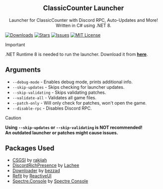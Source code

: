 <p align="center">
 <h2 align="center">ClassicCounter Launcher</h2>
 <p align="center">
   Launcher for ClassicCounter with Discord RPC, Auto-Updates and More!
   <br/>
   Written in C# using .NET 8.
 </p>
</p>

[![Downloads][downloads-shield]][downloads-url]
[![Stars][stars-shield]][stars-url]
[![Issues][issues-shield]][issues-url]
[![MIT License][license-shield]][license-url]

> [!IMPORTANT]
> .NET Runtime 8 is needed to run the launcher. Download it from [**here**](https://dotnet.microsoft.com/en-us/download/dotnet/thank-you/runtime-8.0.11-windows-x64-installer).

## Arguments
- `--debug-mode` - Enables debug mode, prints additional info.
- `--skip-updates` - Skips checking for launcher updates.
- `--skip-validating` - Skips validating patches.
- `--validate-all` - Validates all game files.
- `--patch-only` - Will only check for patches, won't open the game.
- `--disable-rpc` - Disables Discord RPC.

> [!CAUTION]
> **Using `--skip-updates` or `--skip-validating` is NOT recommended!**  
> **An outdated launcher or patches might cause issues.**

## Packages Used
- [CSGSI](https://github.com/rakijah/CSGSI) by [rakijah](https://github.com/rakijah)
- [DiscordRichPresence](https://github.com/Lachee/discord-rpc-csharp) by [Lachee](https://github.com/Lachee)
- [Downloader](https://github.com/bezzad/Downloader) by [bezzad](https://github.com/bezzad)
- [Refit](https://github.com/reactiveui/refit) by [ReactiveUI](https://github.com/reactiveui)
- [Spectre.Console](https://github.com/spectreconsole/spectre.console) by [Spectre Console](https://github.com/spectreconsole)

[downloads-shield]: https://img.shields.io/github/downloads/classiccounter/launcher/total.svg?style=for-the-badge
[downloads-url]: https://github.com/classiccounter/launcher/releases/latest
[stars-shield]: https://img.shields.io/github/stars/classiccounter/launcher.svg?style=for-the-badge
[stars-url]: https://github.com/classiccounter/launcher/stargazers
[issues-shield]: https://img.shields.io/github/issues/classiccounter/launcher.svg?style=for-the-badge
[issues-url]: https://github.com/classiccounter/launcher/issues
[license-shield]: https://img.shields.io/github/license/classiccounter/launcher.svg?style=for-the-badge
[license-url]: https://github.com/classiccounter/launcher/blob/main/LICENSE.txt
